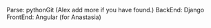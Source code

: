 

Parse: pythonGit (Alex add more if you have found.)
BackEnd: Django
FrontEnd: Angular (for Anastasia)




